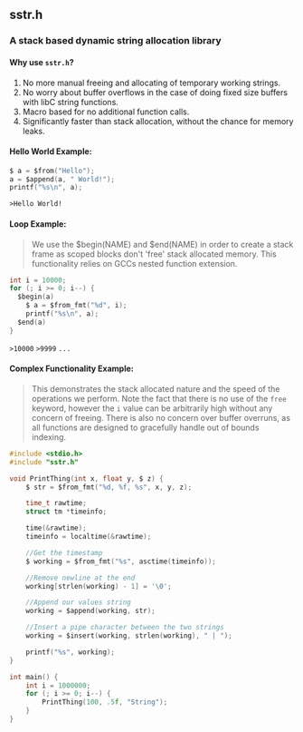 ## sstr.h
### A stack based dynamic string allocation library

#### Why use `sstr.h`?
1. No more manual freeing and allocating of temporary working strings.
2. No worry about buffer overflows in the case of doing fixed size buffers with libC string functions.
3. Macro based for no additional function calls.
4. Significantly faster than stack allocation, without the chance for memory leaks.

#### Hello World Example:
```C
$ a = $from("Hello");
a = $append(a, " World!");
printf("%s\n", a);
```
`>Hello World!`

#### Loop Example:
> We use the $begin(NAME) and $end(NAME) in order to create a stack frame as scoped blocks don't 'free' stack allocated memory. This functionality relies on GCCs nested function extension.
```C
int i = 10000;
for (; i >= 0; i--) {
  $begin(a)
    $ a = $from_fmt("%d", i);
    printf("%s\n", a);
  $end(a)
}
```
`>10000`
`>9999`
`...`

#### Complex Functionality Example:
> This demonstrates the stack allocated nature and the speed of the operations we perform. Note the fact that there is no use of the `free` keyword, however the `i` value can be arbitrarily high without any concern of freeing. There is also no concern over buffer overruns, as all functions are designed to gracefully handle out of bounds indexing.
```C
#include <stdio.h>
#include "sstr.h"

void PrintThing(int x, float y, $ z) {
    $ str = $from_fmt("%d, %f, %s", x, y, z);

    time_t rawtime;
    struct tm *timeinfo;

    time(&rawtime);
    timeinfo = localtime(&rawtime);

    //Get the timestamp
    $ working = $from_fmt("%s", asctime(timeinfo));

    //Remove newline at the end
    working[strlen(working) - 1] = '\0';

    //Append our values string
    working = $append(working, str);

    //Insert a pipe character between the two strings
    working = $insert(working, strlen(working), " | ");

    printf("%s", working);
}

int main() {
    int i = 1000000;
    for (; i >= 0; i--) {
        PrintThing(100, .5f, "String");
    }
}

```
